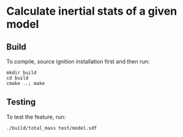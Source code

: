 # Calculate inertial stats of a given model

## Build
To compile, source ignition installation first and then run:
```
mkdir build
cd build
cmake ..; make
```

## Testing
To test the feature, run:
```
./build/total_mass test/model.sdf
```

